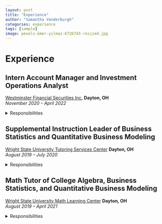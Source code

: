 ```yaml
---
layout: post
title: "Experience"
author: "Samantha Vanderburgh"
categories: experience
tags: [sample]
image: pexels-ömer-yılmaz-6726743-resized.jpg
---
```


<h1> Experience </h1>

## Intern Account Manager and Investment Operations Analyst
[Westminster Financial Securities Inc.](https://www.westminsterfinancial.com/) **Dayton, OH** <br>
*November 2020 – April 2022* <br>

<details><summary>Responsibilities</summary>
<p>

■ Reconciled various portfolio and account management operations for a business of >$0.5B in AUM and >9,000 accounts <br>
■ Automated daily trade blotters, transfers, funds, and options reports using Microsoft Excel VBA Macro programs <br>
■ Provided account login and navigation support for clients and compiled portfolio performance reports for meetings <br>
■ Updated weekly Investment Policy Committee presentations and company pitch presentations containing risk mitigation analysis <br>

</p>
</details>


## Supplemental Instruction Leader of Business Statistics and Quantitative Business Modeling
[Wright State University Tutoring Services Center](https://www.wright.edu/student-success/academic-support/tutoring-services) **Dayton, OH** <br>
*August 2019 – July 2020* <br>

<details><summary>Responsibilities</summary>
<p>

■ Developed and instructed weekly study and monthly exam review sessions for up to 60 students <br>
■ Reinforced topics including descriptive statistics, ad hoc analysis, hypothesis testing, probability, and forecasting <br>
■ Provided support and communication with students to assist with coursework <br>
■ Produced frequency maps of Supplemental Instruction for decision making purposes of management <br>

</p>
</details>  
  
  
## Math Tutor of College Algebra, Business Statistics, and Quantitative Business Modeling
[Wright State University Math Learning Center](https://www.wright.edu/student-success/academic-support/math-learning-center) **Dayton, OH** <br>
*August 2019 – April 2021* <br>

<details><summary>Responsibilities</summary>
<p>  
  
■ Assisted up to 100 students with math homework and exam preparation on both a walk-in and appointment basis <br>
■ Worked in tandem with course instructors to stay updated on course curriculum <br>
■ Developed study skills for continuous learning of students by practicing established study techniques <br>
■ Encouraged learning on an individualized basis by determining measurable and attainable goals for each student <br>

</p>
</details>  
  
